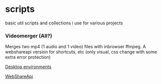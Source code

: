# scripts

basic util scripts and collections i use for various projects

### Videomerger (All?)
Merges two mp4 (1 audio and 1 video) files with inbrowser ffmpeg.
A webshareapi version for shortcuts, etc (only visual, css change with some extra error protection)

[Desktop environments](https://www.github.com/H0l52/scripts/main/videomerger.html)

[WebShareApi](videomerger_IOS.html?v=https://v.redd.it/vjz99l0tg2k31/DASH_480?source=fallback&a=https://v.redd.it/vjz99l0tg2k31/audio)
